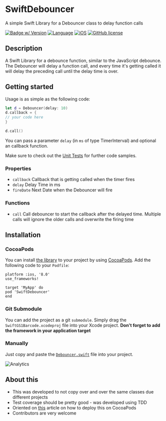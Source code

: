 # SwiftDebouncer
A simple Swift Library for a Debouncer class to delay function calls

[![Badge w/ Version](https://cocoapod-badges.herokuapp.com/v/SwiftDebouncer/badge.png)](https://cocoadocs.org/docsets/SwiftDebouncer)
[![Language](https://img.shields.io/badge/language-swift%204-1b7cb9.svg)](https://img.shields.io/badge/language-swift%204-1b7cb9.svg)
[![iOS](https://img.shields.io/badge/iOS-8.0%2B-1b7cb9.svg)](https://img.shields.io/badge/iOS-9.0%2B-1b7cb9.svg)
[![GitHub license](https://img.shields.io/badge/license-MIT-blue.svg)](https://github.com/xremix/SwiftDebouncer/blob/master/LICENSE)

## Description
A Swift Library for a debounce function, similar to the JavaScript debounce.
The Debouncer will delay a function call, and every time it's getting called it will delay the preceding call until the delay time is over.

## Getting started

Usage is as simple as the following code:

```SWIFT
let d = Debouncer(delay: 10)
d.callback = {
// your code here
}

d.call()
```

You can pass a parameter `delay` (in `ms` of type TimerInterval) and optional an callback function.

Make sure to check out the [Unit Tests](https://github.com/xremix/SwiftDebouncer/tree/master/SwiftDebouncerTests) for further code samples.

###  Properties

- `callback` Callback that is getting called when the timer fires
- `delay` Delay Time in ms
- `fireDate` Next Date when the Debouncer will fire

### Functions
- `call` Call debouncer to start the callback after the delayed time. Multiple calls will ignore the older calls and overwrite the firing time


## Installation

### CocoaPods

You can install [the library](https://cocoapods.org/pods/SwiftDebouncer) to your project by using [CocoaPods](https://cocoapods.org). Add the following code to your `Podfile`:
```
platform :ios, '8.0'
use_frameworks!

target 'MyApp' do
pod 'SwiftDebouncer'
end
```

### Git Submodule

You can add the project as a git `submodule`. Simply drag the `SwiftGS1Barcode.xcodeproj` file into your Xcode project.
**Don't forget to add the framework in your application target**

### Manually

Just copy and paste the [`Debouncer.swift`](https://github.com/xremix/SwiftDebouncer/blob/master/SwiftDebouncer/Debouncer.swift) file into your project.



![Analytics](https://ga-beacon.appspot.com/UA-40522413-9/SwiftDebouncer/readme?pixel)

## About this

- This was developed to not copy over and over the same classes due different projects
- Test coverage should be pretty good - was developed using TDD
- Oriented on [this](https://www.appcoda.com/cocoapods-making-guide/) article on how to deploy this on CocoaPods
- Contributors are very welcome
